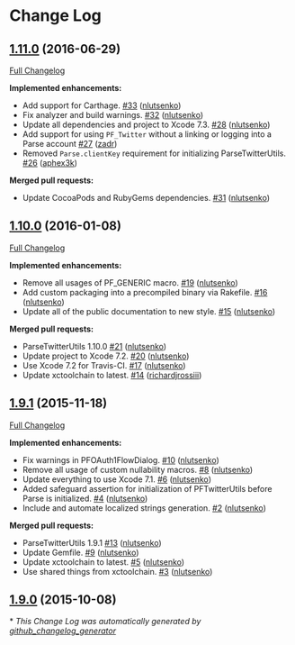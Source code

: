 # Change Log

## [1.11.0](https://github.com/ParsePlatform/ParseTwitterUtils-iOS/tree/1.11.0) (2016-06-29)
[Full Changelog](https://github.com/ParsePlatform/ParseTwitterUtils-iOS/compare/1.10.0...1.11.0)

**Implemented enhancements:**

- Add support for Carthage. [\#33](https://github.com/ParsePlatform/ParseTwitterUtils-iOS/pull/33) ([nlutsenko](https://github.com/nlutsenko))
- Fix analyzer and build warnings. [\#32](https://github.com/ParsePlatform/ParseTwitterUtils-iOS/pull/32) ([nlutsenko](https://github.com/nlutsenko))
- Update all dependencies and project to Xcode 7.3. [\#28](https://github.com/ParsePlatform/ParseTwitterUtils-iOS/pull/28) ([nlutsenko](https://github.com/nlutsenko))
- Add support for using `PF_Twitter` without a linking or logging into a Parse account [\#27](https://github.com/ParsePlatform/ParseTwitterUtils-iOS/pull/27) ([zadr](https://github.com/zadr))
- Removed `Parse.clientKey` requirement for initializing ParseTwitterUtils. [\#26](https://github.com/ParsePlatform/ParseTwitterUtils-iOS/pull/26) ([aphex3k](https://github.com/aphex3k))

**Merged pull requests:**

- Update CocoaPods and RubyGems dependencies. [\#31](https://github.com/ParsePlatform/ParseTwitterUtils-iOS/pull/31) ([nlutsenko](https://github.com/nlutsenko))

## [1.10.0](https://github.com/ParsePlatform/ParseTwitterUtils-iOS/tree/1.10.0) (2016-01-08)
[Full Changelog](https://github.com/ParsePlatform/ParseTwitterUtils-iOS/compare/1.9.1...1.10.0)

**Implemented enhancements:**

- Remove all usages of PF\_GENERIC macro. [\#19](https://github.com/ParsePlatform/ParseTwitterUtils-iOS/pull/19) ([nlutsenko](https://github.com/nlutsenko))
- Add custom packaging into a precompiled binary via Rakefile. [\#16](https://github.com/ParsePlatform/ParseTwitterUtils-iOS/pull/16) ([nlutsenko](https://github.com/nlutsenko))
- Update all of the public documentation to new style. [\#15](https://github.com/ParsePlatform/ParseTwitterUtils-iOS/pull/15) ([nlutsenko](https://github.com/nlutsenko))

**Merged pull requests:**

- ParseTwitterUtils 1.10.0 [\#21](https://github.com/ParsePlatform/ParseTwitterUtils-iOS/pull/21) ([nlutsenko](https://github.com/nlutsenko))
- Update project to Xcode 7.2. [\#20](https://github.com/ParsePlatform/ParseTwitterUtils-iOS/pull/20) ([nlutsenko](https://github.com/nlutsenko))
- Use Xcode 7.2 for Travis-CI. [\#17](https://github.com/ParsePlatform/ParseTwitterUtils-iOS/pull/17) ([nlutsenko](https://github.com/nlutsenko))
- Update xctoolchain to latest. [\#14](https://github.com/ParsePlatform/ParseTwitterUtils-iOS/pull/14) ([richardjrossiii](https://github.com/richardjrossiii))

## [1.9.1](https://github.com/ParsePlatform/ParseTwitterUtils-iOS/tree/1.9.1) (2015-11-18)
[Full Changelog](https://github.com/ParsePlatform/ParseTwitterUtils-iOS/compare/1.9.0...1.9.1)

**Implemented enhancements:**

- Fix warnings in PFOAuth1FlowDialog. [\#10](https://github.com/ParsePlatform/ParseTwitterUtils-iOS/pull/10) ([nlutsenko](https://github.com/nlutsenko))
- Remove all usage of custom nullability macros. [\#8](https://github.com/ParsePlatform/ParseTwitterUtils-iOS/pull/8) ([nlutsenko](https://github.com/nlutsenko))
- Update everything to use Xcode 7.1. [\#6](https://github.com/ParsePlatform/ParseTwitterUtils-iOS/pull/6) ([nlutsenko](https://github.com/nlutsenko))
- Added safeguard assertion for initialization of PFTwitterUtils before Parse is initialized. [\#4](https://github.com/ParsePlatform/ParseTwitterUtils-iOS/pull/4) ([nlutsenko](https://github.com/nlutsenko))
- Include and automate localized strings generation. [\#2](https://github.com/ParsePlatform/ParseTwitterUtils-iOS/pull/2) ([nlutsenko](https://github.com/nlutsenko))

**Merged pull requests:**

- ParseTwitterUtils 1.9.1 [\#13](https://github.com/ParsePlatform/ParseTwitterUtils-iOS/pull/13) ([nlutsenko](https://github.com/nlutsenko))
- Update Gemfile. [\#9](https://github.com/ParsePlatform/ParseTwitterUtils-iOS/pull/9) ([nlutsenko](https://github.com/nlutsenko))
- Update xctoolchain to latest. [\#5](https://github.com/ParsePlatform/ParseTwitterUtils-iOS/pull/5) ([nlutsenko](https://github.com/nlutsenko))
- Use shared things from xctoolchain. [\#3](https://github.com/ParsePlatform/ParseTwitterUtils-iOS/pull/3) ([nlutsenko](https://github.com/nlutsenko))

## [1.9.0](https://github.com/ParsePlatform/ParseTwitterUtils-iOS/tree/1.9.0) (2015-10-08)


\* *This Change Log was automatically generated by [github_changelog_generator](https://github.com/skywinder/Github-Changelog-Generator)*
